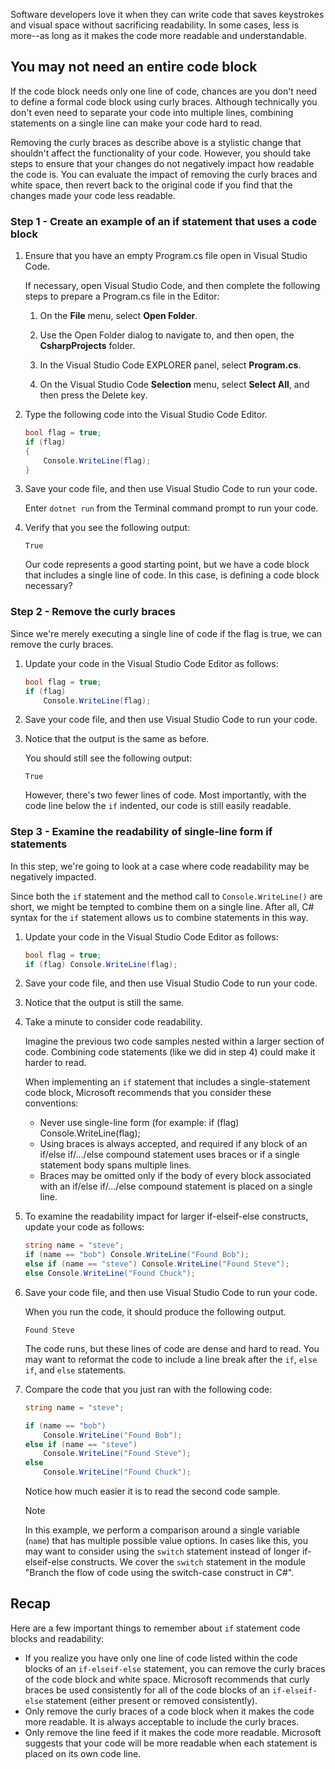 Software developers love it when they can write code that saves keystrokes and visual space without sacrificing readability. In some cases, less is more--as long as it makes the code more readable and understandable.

## You may not need an entire code block

If the code block needs only one line of code, chances are you don't need to define a formal code block using curly braces. Although technically you don't even need to separate your code into multiple lines, combining statements on a single line can make your code hard to read.

Removing the curly braces as describe above is a stylistic change that shouldn't affect the functionality of your code. However, you should take steps to ensure that your changes do not negatively impact how readable the code is. You can evaluate the impact of removing the curly braces and white space, then revert back to the original code if you find that the changes made your code less readable.

### Step 1 - Create an example of an if statement that uses a code block

1. Ensure that you have an empty Program.cs file open in Visual Studio Code.

    If necessary, open Visual Studio Code, and then complete the following steps to prepare a Program.cs file in the Editor:

    1. On the **File** menu, select **Open Folder**.

    1. Use the Open Folder dialog to navigate to, and then open, the **CsharpProjects** folder.

    1. In the Visual Studio Code EXPLORER panel, select **Program.cs**.

    1. On the Visual Studio Code **Selection** menu, select **Select All**, and then press the Delete key.

1. Type the following code into the Visual Studio Code Editor.

    ```c#
    bool flag = true;
    if (flag)
    {
        Console.WriteLine(flag);
    }
    ```

1. Save your code file, and then use Visual Studio Code to run your code.

    Enter `dotnet run` from the Terminal command prompt to run your code.

1. Verify that you see the following output:

    ```Output
    True
    ```

    Our code represents a good starting point, but we have a code block that includes a single line of code. In this case, is defining a code block necessary?

### Step 2 - Remove the curly braces

Since we're merely executing a single line of code if the flag is true, we can remove the curly braces.

1. Update your code in the Visual Studio Code Editor as follows:

    ```c#
    bool flag = true;
    if (flag)
        Console.WriteLine(flag);
    ```

1. Save your code file, and then use Visual Studio Code to run your code.

1. Notice that the output is the same as before.

    You should still see the following output:

    ```Output
    True
    ```

    However, there's two fewer lines of code. Most importantly, with the code line below the `if` indented, our code is still easily readable.

### Step 3 - Examine the readability of single-line form if statements

In this step, we're going to look at a case where code readability may be negatively impacted.

Since both the `if` statement and the method call to `Console.WriteLine()` are short, we might be tempted to combine them on a single line. After all, C# syntax for the `if` statement allows us to combine statements in this way.

1. Update your code in the Visual Studio Code Editor as follows:

    ```c#
    bool flag = true;
    if (flag) Console.WriteLine(flag);
    ```

1. Save your code file, and then use Visual Studio Code to run your code.

1. Notice that the output is still the same.

1. Take a minute to consider code readability.

    Imagine the previous two code samples nested within a larger section of code. Combining code statements (like we did in step 4) could make it harder to read.

    When implementing an `if` statement that includes a single-statement code block, Microsoft recommends that you consider these conventions:

    - Never use single-line form (for example: if (flag) Console.WriteLine(flag);
    - Using braces is always accepted, and required if any block of an if/else if/.../else compound statement uses braces or if a single statement body spans multiple lines.
    - Braces may be omitted only if the body of every block associated with an if/else if/.../else compound statement is placed on a single line.

1. To examine the readability impact for larger if-elseif-else constructs, update your code as follows:

    ```c#
    string name = "steve";
    if (name == "bob") Console.WriteLine("Found Bob");
    else if (name == "steve") Console.WriteLine("Found Steve");
    else Console.WriteLine("Found Chuck");
    ```

1. Save your code file, and then use Visual Studio Code to run your code.

    When you run the code, it should produce the following output.

    ```Output
    Found Steve
    ```

    The code runs, but these lines of code are dense and hard to read. You may want to reformat the code to include a line break after the `if`, `else if`, and `else` statements.

1. Compare the code that you just ran with the following code:

    ```c#
    string name = "steve";
    
    if (name == "bob")
        Console.WriteLine("Found Bob");
    else if (name == "steve") 
        Console.WriteLine("Found Steve");
    else
        Console.WriteLine("Found Chuck");
    ```

    Notice how much easier it is to read the second code sample.

    > [!NOTE]
    > In this example, we perform a comparison around a single variable (`name`) that has multiple possible value options. In cases like this, you may want to consider using the `switch` statement instead of longer if-elseif-else constructs. We cover the `switch` statement in the module "Branch the flow of code using the switch-case construct in C#".

## Recap

Here are a few important things to remember about `if` statement code blocks and readability:

- If you realize you have only one line of code listed within the code blocks of an `if-elseif-else` statement, you can remove the curly braces of the code block and white space. Microsoft recommends that curly braces be used consistently for all of the code blocks of an `if-elseif-else` statement (either present or removed consistently).
- Only remove the curly braces of a code block when it makes the code more readable. It is always acceptable to include the curly braces.
- Only remove the line feed if it makes the code more readable. Microsoft suggests that your code will be more readable when each statement is placed on its own code line.

